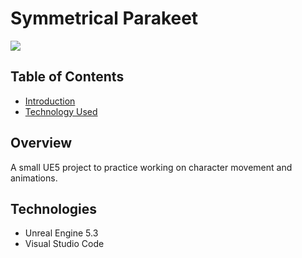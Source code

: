 # Symmetrical Parakeet
![](https://github.com/Kotuon/symmetrical_parakeet/blob/main/symmetrical_parakeet_gif.gif)

## Table of Contents
* [Introduction](#introduction)
* [Technology Used](#technology-used)

## Overview

A small UE5 project to practice working on character movement and animations.

## Technologies

* Unreal Engine 5.3
* Visual Studio Code
